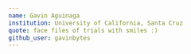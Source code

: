 ```yaml
---
name: Gavin Aguinaga
institution: University of California, Santa Cruz
quote: face files of trials with smiles :)
github_user: gavinbytes
---
```

